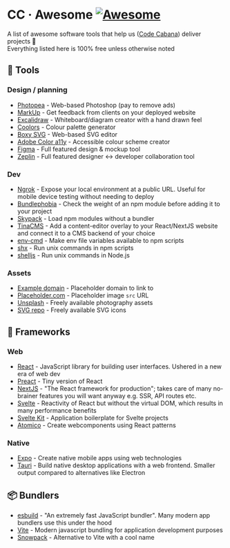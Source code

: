 # CC &middot; Awesome [![Awesome](https://awesome.re/badge.svg)](https://awesome.re)

A list of awesome software tools that help us ([Code Cabana](https://www.codecabana.com.au/)) deliver projects :palm_tree:  
Everything listed here is 100% free unless otherwise noted

## 🔨 Tools

### Design / planning

- [Photopea](https://www.photopea.com/) - Web-based Photoshop (pay to remove ads)
- [MarkUp](https://www.markup.io/) - Get feedback from clients on your deployed website
- [Excalidraw](https://excalidraw.com/) - Whiteboard/diagram creator with a hand drawn feel
- [Coolors](https://coolors.co/) - Colour palette generator
- [Boxy SVG](https://boxy-svg.com/) - Web-based SVG editor
- [Adobe Color a11y](https://color.adobe.com/create/color-accessibility) - Accessible colour scheme creator
- [Figma](https://www.figma.com/) - Full featured design & mockup tool
- [Zeplin](https://zeplin.io/) - Full featured designer <-> developer collaboration tool

### Dev

- [Ngrok](https://ngrok.com/) - Expose your local environment at a public URL. Useful for mobile device testing without needing to deploy
- [Bundlephobia](https://bundlephobia.com/) - Check the weight of an npm module before adding it to your project
- [Skypack](https://www.skypack.dev/) - Load npm modules without a bundler
- [TinaCMS](https://github.com/tinacms/tinacms) - Add a content-editor overlay to your React/NextJS website and connect it to a CMS backend of your choice
- [env-cmd](https://github.com/toddbluhm/env-cmd) - Make env file variables available to npm scripts
- [shx](https://github.com/shelljs/shx) - Run unix commands in npm scripts
- [shelljs](https://github.com/shelljs/shelljs) - Run unix commands in Node.js

### Assets

- [Example domain](https://example.com/) - Placeholder domain to link to
- [Placeholder.com](https://placeholder.com/) - Placeholder image `src` URL
- [Unsplash](https://unsplash.com/) - Freely available photography assets
- [SVG repo](https://www.svgrepo.com/) - Freely available SVG icons

## 💎 Frameworks

### Web

- [React](https://reactjs.org/) - JavaScript library for building user interfaces. Ushered in a new era of web dev
- [Preact](https://preactjs.com/) - Tiny version of React
- [NextJS](https://nextjs.org/) - "The React framework for production"; takes care of many no-brainer features you will want anyway e.g. SSR, API routes etc.
- [Svelte](https://svelte.dev/) - Reactivity of React but without the virtual DOM, which results in many performance benefits
- [Svelte Kit](https://kit.svelte.dev/) - Application boilerplate for Svelte projects
- [Atomico](https://atomicojs.github.io/) - Create webcomponents using React patterns

### Native

- [Expo](https://expo.dev/) - Create native mobile apps using web technologies
- [Tauri](https://tauri.studio/) - Build native desktop applications with a web frontend. Smaller output compared to alternatives like Electron

## 📦 Bundlers

- [esbuild](https://esbuild.github.io/) - "An extremely fast JavaScript bundler". Many modern app bundlers use this under the hood
- [Vite](https://vitejs.dev/) - Modern javascript bundling for application development purposes
- [Snowpack](https://www.snowpack.dev/) - Alternative to Vite with a cool name
